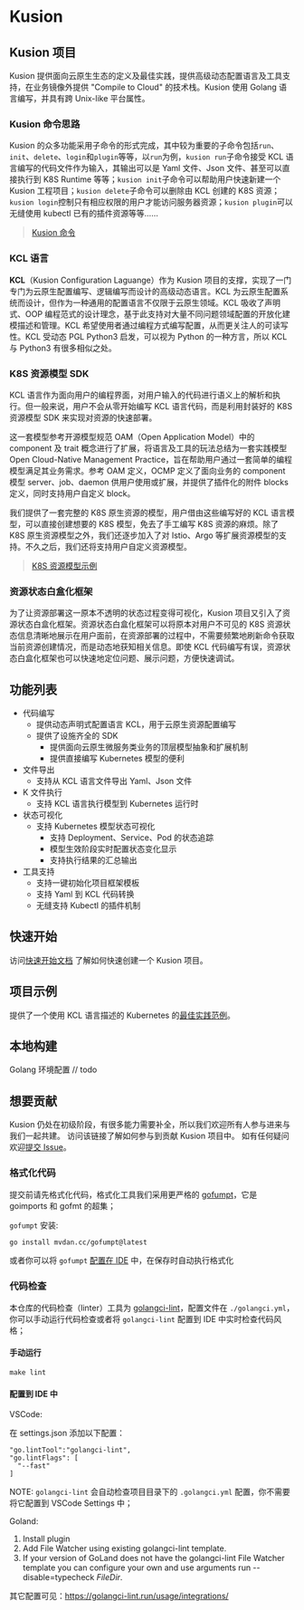 # Kusion

## Kusion 项目

Kusion 提供面向云原生生态的定义及最佳实践，提供高级动态配置语言及工具支持，在业务镜像外提供 "Compile to Cloud" 的技术栈。Kusion 使用 Golang 语言编写，并具有跨 Unix-like 平台属性。

### Kusion 命令思路

Kusion 的众多功能采用子命令的形式完成，其中较为重要的子命令包括`run`、`init`、`delete`、`login`和`plugin`等等，以`run`为例，`kusion run`子命令接受 KCL 语言编写的代码文件作为输入，其输出可以是 Yaml 文件、Json 文件、甚至可以直接执行到 K8S Runtime 等等；`kusion init`子命令可以帮助用户快速新建一个 Kusion 工程项目；`kusion delete`子命令可以删除由 KCL 创建的 K8S 资源；`kusion login`控制只有相应权限的用户才能访问服务器资源；`kusion plugin`可以无缝使用 kubectl 已有的插件资源等等……

> [Kusion 命令](docs/cmd/en/kusion.md)

### KCL 语言

**KCL**（Kusion Configuration Laguange）作为 Kusion 项目的支撑，实现了一门专门为云原生配置编写、逻辑编写而设计的高级动态语言。KCL 为云原生配置系统而设计，但作为一种通用的配置语言不仅限于云原生领域。KCL 吸收了声明式、OOP 编程范式的设计理念，基于此支持对大量不同问题领域配置的开放化建模描述和管理。KCL 希望使用者通过编程方式编写配置，从而更关注人的可读写性。KCL 受动态 PGL Python3 启发，可以视为 Python 的一种方言，所以 KCL 与 Python3 有很多相似之处。

### K8S 资源模型 SDK

KCL 语言作为面向用户的编程界面，对用户输入的代码进行语义上的解析和执行。但一般来说，用户不会从零开始编写 KCL 语言代码，而是利用封装好的 K8S 资源模型 SDK 来实现对资源的快速部署。

这一套模型参考开源模型规范 OAM（Open Application Model）中的 component 及 trait 概念进行了扩展，将语言及工具的玩法总结为一套实践模型 Open Cloud-Native Management Practice，旨在帮助用户通过一套简单的编程模型满足其业务需求。参考 OAM 定义，OCMP 定义了面向业务的 component 模型 server、job、daemon 供用户使用或扩展，并提供了插件化的附件 blocks 定义，同时支持用户自定义 block。

我们提供了一套完整的 K8S 原生资源的模型，用户借由这些编写好的 KCL 语言模型，可以直接创建想要的 K8S 模型，免去了手工编写 K8S 资源的麻烦。除了 K8S 原生资源模型之外，我们还逐步加入了对 Istio、Argo 等扩展资源模型的支持。不久之后，我们还将支持用户自定义资源模型。

> [K8S 资源模型示例](examples/bookinfo/base/servers.k)

### 资源状态白盒化框架

为了让资源部署这一原本不透明的状态过程变得可视化，Kusion 项目又引入了资源状态白盒化框架。资源状态白盒化框架可以将原本对用户不可见的 K8S 资源状态信息清晰地展示在用户面前，在资源部署的过程中，不需要频繁地刷新命令获取当前资源创建情况，而是动态地获知相关信息。即使 KCL 代码编写有误，资源状态白盒化框架也可以快速地定位问题、展示问题，方便快速调试。

## 功能列表

+ 代码编写
    + 提供动态声明式配置语言 KCL，用于云原生资源配置编写
    + 提供了设施齐全的 SDK
        + 提供面向云原生微服务类业务的顶层模型抽象和扩展机制
        + 提供直接编写 Kubernetes 模型的便利
+ 文件导出
    + 支持从 KCL 语言文件导出 Yaml、Json 文件
+ K 文件执行
    + 支持 KCL 语言执行模型到 Kubernetes 运行时
+ 状态可视化
    + 支持 Kubernetes 模型状态可视化
        + 支持 Deployment、Service、Pod 的状态追踪
        + 模型生效阶段实时配置状态变化显示
        + 支持执行结果的汇总输出
+ 工具支持
    + 支持一键初始化项目框架模板
    + 支持 Yaml 到 KCL 代码转换
    + 无缝支持 Kubectl 的插件机制

## 快速开始

访问[快速开始文档](docs/quick-start/_index.md) 了解如何快速创建一个 Kusion 项目。

## 项目示例

提供了一个使用 KCL 语言描述的 Kubernetes 的[最佳实践范例](docs/samples/_index.md)。


## 本地构建
Golang 环境配置
// todo

## 想要贡献

Kusion 仍处在初级阶段，有很多能力需要补全，所以我们欢迎所有人参与进来与我们一起共建。
访问该链接了解如何参与到贡献 Kusion 项目中。
如有任何疑问欢迎[提交 Issue](http://kusionstack.io/kusion)。

### 格式化代码
提交前请先格式化代码，格式化工具我们采用更严格的 [gofumpt](https://github.com/mvdan/gofumpt)，它是 goimports 和 gofmt 的超集；

`gofumpt` 安装:
```bash
go install mvdan.cc/gofumpt@latest
```

或者你可以将 `gofumpt` [配置在 IDE](https://github.com/mvdan/gofumpt#installation) 中，在保存时自动执行格式化

### 代码检查
本仓库的代码检查（linter）工具为 [golangci-lint]()，配置文件在 `./golangci.yml`，你可以手动运行代码检查或者将 `golangci-lint` 配置到 IDE 中实时检查代码风格；

#### 手动运行
```
make lint
```

#### 配置到 IDE 中
VSCode:

在 settings.json 添加以下配置：
```
"go.lintTool":"golangci-lint",
"go.lintFlags": [
  "--fast"
]
```

NOTE: `golangci-lint` 会自动检查项目目录下的 `.golangci.yml` 配置，你不需要将它配置到 VSCode Settings 中；

Goland:
1. Install plugin
2. Add File Watcher using existing golangci-lint template.
3. If your version of GoLand does not have the golangci-lint File Watcher template you can configure your own and use arguments run --disable=typecheck $FileDir$.

其它配置可见：https://golangci-lint.run/usage/integrations/